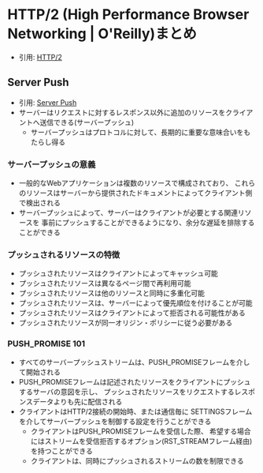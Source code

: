 # HTTP/2 (High Performance Browser Networking | O'Reilly)まとめ
- 引用: [HTTP/2](https://hpbn.co/http2/)

## Server Push
- 引用: [Server Push](https://hpbn.co/http2/#server-push)
- サーバーはリクエストに対するレスポンス以外に追加のリソースをクライアントへ送信できる(サーバープッシュ)
  - サーバープッシュはプロトコルに対して、長期的に重要な意味合いをもたらし得る

### サーバープッシュの意義
- 一般的なWebアプリケーションは複数のリソースで構成されており、
  これらのリソースはサーバーから提供されたドキュメントによってクライアント側で検出される
- サーバープッシュによって、サーバーはクライアントが必要とする関連リソースを
  事前にプッシュすることができるようになり、余分な遅延を排除することができる

### プッシュされるリソースの特徴
- プッシュされたリソースはクライアントによってキャッシュ可能
- プッシュされたリソースは異なるページ間で再利用可能
- プッシュされたリソースは他のリソースと同時に多重化可能
- プッシュされたリソースは、サーバーによって優先順位を付けることが可能
- プッシュされたリソースはクライアントによって拒否される可能性がある
- プッシュされたリソースが同一オリジン・ポリシーに従う必要がある

### PUSH_PROMISE 101
- すべてのサーバープッシュストリームは、PUSH_PROMISEフレームを介して開始される
- PUSH_PROMISEフレームは記述されたリソースをクライアントにプッシュするサーバの意図を示し、
  プッシュされたリソースをリクエストするレスポンスデータよりも先に配信される
- クライアントはHTTP/2接続の開始時、または通信毎に
  SETTINGSフレームを介してサーバープッシュを制御する設定を行うことができる
  - クライアントはPUSH_PROMISEフレームを受信した際、
    希望する場合にはストリームを受信拒否するオプション(RST_STREAMフレーム経由)を持つことができる
  - クライアントは、同時にプッシュされるストリームの数を制限できる
